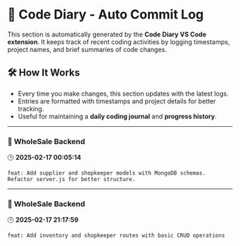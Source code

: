 # 📜 Code Diary - Auto Commit Log  

This section is automatically generated by the **Code Diary VS Code extension**. It keeps track of recent coding activities by logging timestamps, project names, and brief summaries of code changes.  

## 🛠 How It Works  
- Every time you make changes, this section updates with the latest logs.  
- Entries are formatted with timestamps and project details for better tracking.  
- Useful for maintaining a **daily coding journal** and **progress history**.  

---

### **📌 WholeSale Backend**
🕒 **2025-02-17 00:05:14**

```
feat: Add supplier and shopkeeper models with MongoDB schemas. Refactor server.js for better structure.
```


---

### **📌 WholeSale Backend**
🕒 **2025-02-17 21:17:59**

```
feat: Add inventory and shopkeeper routes with basic CRUD operations
```

